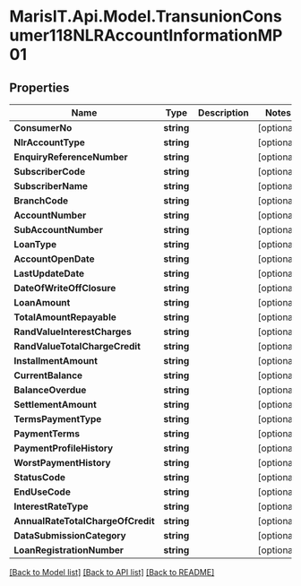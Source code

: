 
# MarisIT.Api.Model.TransunionConsumer118NLRAccountInformationMP01

## Properties

Name | Type | Description | Notes
------------ | ------------- | ------------- | -------------
**ConsumerNo** | **string** |  | [optional] 
**NlrAccountType** | **string** |  | [optional] 
**EnquiryReferenceNumber** | **string** |  | [optional] 
**SubscriberCode** | **string** |  | [optional] 
**SubscriberName** | **string** |  | [optional] 
**BranchCode** | **string** |  | [optional] 
**AccountNumber** | **string** |  | [optional] 
**SubAccountNumber** | **string** |  | [optional] 
**LoanType** | **string** |  | [optional] 
**AccountOpenDate** | **string** |  | [optional] 
**LastUpdateDate** | **string** |  | [optional] 
**DateOfWriteOffClosure** | **string** |  | [optional] 
**LoanAmount** | **string** |  | [optional] 
**TotalAmountRepayable** | **string** |  | [optional] 
**RandValueInterestCharges** | **string** |  | [optional] 
**RandValueTotalChargeCredit** | **string** |  | [optional] 
**InstallmentAmount** | **string** |  | [optional] 
**CurrentBalance** | **string** |  | [optional] 
**BalanceOverdue** | **string** |  | [optional] 
**SettlementAmount** | **string** |  | [optional] 
**TermsPaymentType** | **string** |  | [optional] 
**PaymentTerms** | **string** |  | [optional] 
**PaymentProfileHistory** | **string** |  | [optional] 
**WorstPaymentHistory** | **string** |  | [optional] 
**StatusCode** | **string** |  | [optional] 
**EndUseCode** | **string** |  | [optional] 
**InterestRateType** | **string** |  | [optional] 
**AnnualRateTotalChargeOfCredit** | **string** |  | [optional] 
**DataSubmissionCategory** | **string** |  | [optional] 
**LoanRegistrationNumber** | **string** |  | [optional] 

[[Back to Model list]](../README.md#documentation-for-models)
[[Back to API list]](../README.md#documentation-for-api-endpoints)
[[Back to README]](../README.md)

